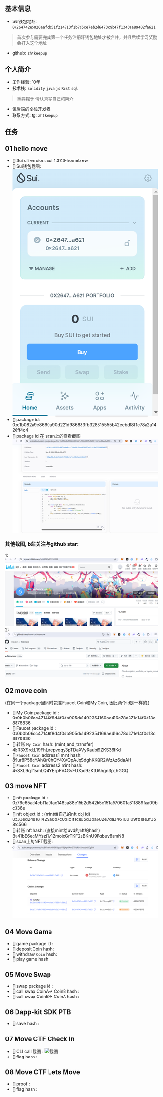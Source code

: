 ## 基本信息
- Sui钱包地址: `0x264742e5020aafcb51f214513f1b7d5ce7eb2d6473c9b47f1343aa89402fa621`
> 首次参与需要完成第一个任务注册好钱包地址才被合并，并且后续学习奖励会打入这个地址
- github: `zhtkeepup`

## 个人简介
- 工作经验: 10年
- 技术栈: `solidity` `java` `js` `Rust` `sql`
> 重要提示 请认真写自己的简介
- 偏后端的全栈开发者
- 联系方式: tg: `zhtkeepup` 

## 任务

##   01 hello move  
- [] Sui cli version: sui 1.37.3-homebrew
- [] Sui钱包截图: ![Sui钱包截图](./images/wallet.png)
- [] package id: 0xc1b082a9e8660a90d221d986883fb328815555b42eebdf8f1c78a2a1426ff4c4
- [] package id 在 scan上的查看截图:![Scan截图](./images/package.png)
### 其他截图, b站关注与github star:
1: ![b站关注](./images/bilibili.png)
2: ![github star](./images/githubstar.png)

##   02 move coin
(在同一个package里同时包含Faucet Coin和My Coin, 因此两个id是一样的.)
- [] My Coin package id : 0x0b0b06cc47146f8d4f0db905dc1492354169ae416c78d371e14f0d13c8876836
- [] Faucet package id : 0x0b0b06cc47146f8d4f0db905dc1492354169ae416c78d371e14f0d13c8876836
- [] 转账 `My Coin` hash: (mint_and_transfer) 4bR3X9rdtL19FhLnepvqqy3pTDaXVyRaubi9ZKS36fKd
- [] `Faucet Coin` address1 mint hash: 89ur8P58qYAhQrQhQY4XVQpAJqSdghKKQR2WzAz6daAH
- [] `Faucet Coin` address2 mint hash: 4ySXL9qT1smLQ4YErpFV4GvFUXac9zKtUAhgn3pLhGGQ

##   03 move NFT
- [] nft package id : 0x76c65ad4cbf1a0fac148ba88e15b2d542b5c151a970601a81f889faa09bc336e
- [] nft object id : (mint给自己的nft obj id) 0x33ed248181429a6b7c0d1c1f1ce05d3ba602e7da346100109fb1ae3f358fc566
- [] 转账 nft  hash: (直接mint给uvd的nft的hash)  Bu41bE6eqMYszj1v12mojoGrTKF2eBKnU9Pgbuy8amN8
- [] scan上的NFT截图:![mint给自己的Scan截图](./images/task3-mint2me.png)

##   04 Move Game
- [] game package id :
- [] deposit Coin hash:
- [] withdraw `Coin` hash:
- [] play game hash:

##   05 Move Swap
- [] swap package id :
- [] call swap CoinA-> CoinB  hash :
- [] call swap CoinB-> CoinA  hash :

##   06 Dapp-kit SDK PTB
- [] save hash :

##   07 Move CTF Check In
- [] CLI call 截图 : ![截图](./images/你的图片地址)
- [] flag hash :

##   08 Move CTF Lets Move
- [] proof : 
- [] flag hash :

